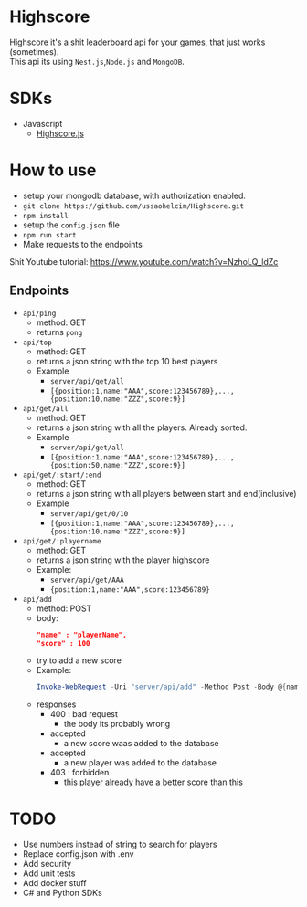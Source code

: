 # Highscore

Highscore it's a shit leaderboard api for your games, that just works (sometimes).  
This api its using `Nest.js`,`Node.js` and `MongoDB`.

# SDKs

- Javascript
	- [Highscore.js](https://github.com/ussaohelcim/Highscore.js)

# How to use

- setup your mongodb database, with authorization enabled.
- `git clone https://github.com/ussaohelcim/Highscore.git`  
- `npm install`  
- setup the `config.json` file  
- `npm run start`  
- Make requests to the endpoints  

Shit Youtube tutorial: https://www.youtube.com/watch?v=NzhoLQ_ldZc  

## Endpoints

- `api/ping`
	- method: GET
	- returns `pong`
- `api/top`
	- method: GET
	- returns a json string with the top 10 best players
	- Example
		- `server/api/get/all`
		- `[{position:1,name:"AAA",score:123456789},...,{position:10,name:"ZZZ",score:9}]`
- `api/get/all`
	- method: GET
	- returns a json string with all the players. Already sorted. 
	- Example
		- `server/api/get/all`
		- `[{position:1,name:"AAA",score:123456789},...,{position:50,name:"ZZZ",score:9}]`
- `api/get/:start/:end`
	- method: GET
	- returns a json string with all players between start and end(inclusive)
	- Example
		- `server/api/get/0/10`
		- `[{position:1,name:"AAA",score:123456789},...,{position:10,name:"ZZZ",score:9}]`
- `api/get/:playername`
	- method: GET
	- returns a json string with the player highscore
	- Example:
		- `server/api/get/AAA`
		- `{position:1,name:"AAA",score:123456789}`
- `api/add`
	- method: POST
	- body:
		```json
		"name" : "playerName",
		"score" : 100
		```
	- try to add a new score
	- Example:
		```powershell
		Invoke-WebRequest -Uri "server/api/add" -Method Post -Body @{name="AAA";score=200;}
		```
	- responses
		- 400 : bad request
			- the body its probably wrong
		- accepted
			- a new score waas added to the database
		- accepted
			- a new player was added to the database
		- 403 : forbidden
			- this player already have a better score than this

# TODO

- Use numbers instead of string to search for players
- Replace config.json with .env
- Add security  
- Add unit tests
- Add docker stuff
- C# and Python SDKs 
